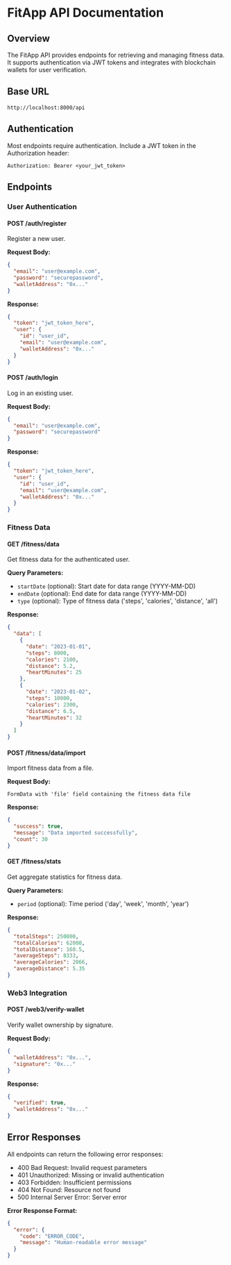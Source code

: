 # FitApp API Documentation

## Overview
The FitApp API provides endpoints for retrieving and managing fitness data. It supports authentication via JWT tokens and integrates with blockchain wallets for user verification.

## Base URL
```
http://localhost:8000/api
```

## Authentication
Most endpoints require authentication. Include a JWT token in the Authorization header:
```
Authorization: Bearer <your_jwt_token>
```

## Endpoints

### User Authentication

#### POST /auth/register
Register a new user.

**Request Body:**
```json
{
  "email": "user@example.com",
  "password": "securepassword",
  "walletAddress": "0x..."
}
```

**Response:**
```json
{
  "token": "jwt_token_here",
  "user": {
    "id": "user_id",
    "email": "user@example.com",
    "walletAddress": "0x..."
  }
}
```

#### POST /auth/login
Log in an existing user.

**Request Body:**
```json
{
  "email": "user@example.com",
  "password": "securepassword"
}
```

**Response:**
```json
{
  "token": "jwt_token_here",
  "user": {
    "id": "user_id",
    "email": "user@example.com",
    "walletAddress": "0x..."
  }
}
```

### Fitness Data

#### GET /fitness/data
Get fitness data for the authenticated user.

**Query Parameters:**
- `startDate` (optional): Start date for data range (YYYY-MM-DD)
- `endDate` (optional): End date for data range (YYYY-MM-DD)
- `type` (optional): Type of fitness data ('steps', 'calories', 'distance', 'all')

**Response:**
```json
{
  "data": [
    {
      "date": "2023-01-01",
      "steps": 8000,
      "calories": 2100,
      "distance": 5.2,
      "heartMinutes": 25
    },
    {
      "date": "2023-01-02",
      "steps": 10000,
      "calories": 2300,
      "distance": 6.5,
      "heartMinutes": 32
    }
  ]
}
```

#### POST /fitness/data/import
Import fitness data from a file.

**Request Body:**
```
FormData with 'file' field containing the fitness data file
```

**Response:**
```json
{
  "success": true,
  "message": "Data imported successfully",
  "count": 30
}
```

#### GET /fitness/stats
Get aggregate statistics for fitness data.

**Query Parameters:**
- `period` (optional): Time period ('day', 'week', 'month', 'year')

**Response:**
```json
{
  "totalSteps": 250000,
  "totalCalories": 62000,
  "totalDistance": 160.5,
  "averageSteps": 8333,
  "averageCalories": 2066,
  "averageDistance": 5.35
}
```

### Web3 Integration

#### POST /web3/verify-wallet
Verify wallet ownership by signature.

**Request Body:**
```json
{
  "walletAddress": "0x...",
  "signature": "0x..."
}
```

**Response:**
```json
{
  "verified": true,
  "walletAddress": "0x..."
}
```

## Error Responses
All endpoints can return the following error responses:

- 400 Bad Request: Invalid request parameters
- 401 Unauthorized: Missing or invalid authentication
- 403 Forbidden: Insufficient permissions
- 404 Not Found: Resource not found
- 500 Internal Server Error: Server error

**Error Response Format:**
```json
{
  "error": {
    "code": "ERROR_CODE",
    "message": "Human-readable error message"
  }
}
```
